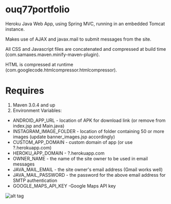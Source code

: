ouq77portfolio
==============

Heroku Java Web App, using Spring MVC, running in an embedded Tomcat instance. 

Makes use of AJAX and javax.mail to submit messages from the site. 

All CSS and Javascript files are concatenated and compressed at build time (com.samaxes.maven.minify-maven-plugin).

HTML is compressed at runtime (com.googlecode.htmlcompressor.htmlcompressor).

Requires
========
1. Maven 3.0.4 and up
2. Environment Variables:
  * ANDROID_APP_URL - location of APK for download link (or remove from index.jsp and Main.java)
  * INSTAGRAM_IMAGE_FOLDER - location of folder containing 50 or more images (update banner_images.jsp accordingly)
  * CUSTOM_APP_DOMAIN - custom domain of app (or use ?.herokuapp.com)
  * HEROKU_APP_DOMAIN - ?.herokuapp.com
  * OWNER_NAME - the name of the site owner to be used in email messages
  * JAVA_MAIL_EMAIL - the site owner's email address (Gmail works well)
  * JAVA_MAIL_PASSWORD - the password for the above email address for SMTP authentication
  * GOOGLE_MAPS_API_KEY -Google Maps API key


![alt tag](http://portfolio.ouq77.kiwi/images/icon.png)
